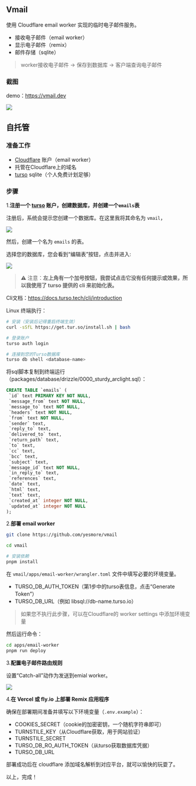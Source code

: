 ## Vmail

使用 Cloudflare email worker 实现的临时电子邮件服务。

- 接收电子邮件（email worker）
- 显示电子邮件（remix）
- 邮件存储（sqlite）

> worker接收电子邮件 -> 保存到数据库 -> 客户端查询电子邮件

### 截图

demo：https://vmail.dev

![](https://vmail.dev/preview.png) 

## 自托管

### 准备工作

- [Cloudflare](https://dash.cloudflare.com/) 账户（email worker）
- 托管在Cloudflare上的域名
- [turso](https://turso.tech) sqlite（个人免费计划足够）

### 步骤

1.**注册一个 [turso](https://turso.tech) 账户，创建数据库，并创建一个`emails`表**

注册后，系统会提示您创建一个数据库。在这里我将其命名为 `vmail`，

![](https://img.inke.app/file/3773b481c78c9087140b1.png) 

然后，创建一个名为 `emails` 的表。

选择您的数据库，您会看到“编辑表”按钮，点击并进入:

![](https://img.inke.app/file/d49086f9b450edd5a2cef.png) 

> ⚠️ 注意：**左上角有一个加号按钮，我尝试点击它没有任何提示或效果，所以我使用了 turso 提供的 cli 来初始化表。**

Cli文档：https://docs.turso.tech/cli/introduction 

Linux 终端执行：

```bash
# 安装（安装后记得重启终端生效）
curl -sSfL https://get.tur.so/install.sh | bash

# 登录账户
turso auth login

# 连接到您的Turso数据库
turso db shell <database-name>
```

将sql脚本复制到终端运行（packages/database/drizzle/0000_sturdy_arclight.sql）：

```sql
CREATE TABLE `emails` (
 `id` text PRIMARY KEY NOT NULL,
 `message_from` text NOT NULL,
 `message_to` text NOT NULL,
 `headers` text NOT NULL,
 `from` text NOT NULL,
 `sender` text,
 `reply_to` text,
 `delivered_to` text,
 `return_path` text,
 `to` text,
 `cc` text,
 `bcc` text,
 `subject` text,
 `message_id` text NOT NULL,
 `in_reply_to` text,
 `references` text,
 `date` text,
 `html` text,
 `text` text,
 `created_at` integer NOT NULL,
 `updated_at` integer NOT NULL
);
```

2.**部署 email worker**

```bash
git clone https://github.com/yesmore/vmail

cd vmail

# 安装依赖
pnpm install
```

在 `vmail/apps/email-worker/wrangler.toml` 文件中填写必要的环境变量。

- TURSO_DB_AUTH_TOKEN（第1步中的turso表信息，点击“Generate Token”）
- TURSO_DB_URL（例如 libsql://db-name.turso.io）

> 如果您不执行此步骤，可以在Cloudflare的 worker settings 中添加环境变量

然后运行命令：

```bash
cd apps/email-worker
pnpm run deploy
```

3.**配置电子邮件路由规则**

设置“Catch-all”动作为发送到emial worker。

![](https://img.inke.app/file/fa39163411cd35fad0a7f.png) 

4.**在 Vercel 或 fly.io 上部署 Remix 应用程序**

确保在部署期间准备并填写以下环境变量（`.env.example`）：

- COOKIES_SECRET（cookie的加密密钥，一个随机字符串即可）
- TURNSTILE_KEY（从Cloudflare获取，用于网站验证）
- TURNSTILE_SECRET
- TURSO_DB_RO_AUTH_TOKEN（从turso获取数据库凭据）
- TURSO_DB_URL

部署成功后在 cloudflare 添加域名解析到对应平台，就可以愉快的玩耍了。

以上，完成！